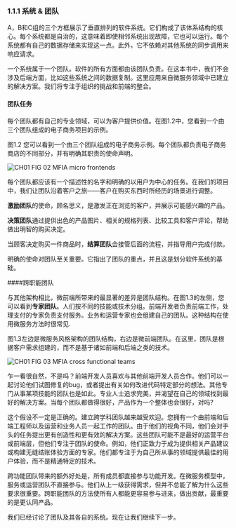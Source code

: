 ### 1.1.1  系统 & 团队

A，B和C组的三个方框展示了垂直排列的软件系统。它们构成了该体系结构的核心。每个系统都是自治的，这意味着即使相邻系统出现故障，它也可以运行。每个系统都有自己的数据存储来实现这一点。此外，它不依赖对其他系统的同步调用来响应请求。

一个系统属于一个团队。软件的所有方面都由该团队负责。在这本书中，我们不会涉及后端方面，比如这些系统之间的数据复制。这里应用来自微服务领域中已建立的解决方案。我们将专注于组织的挑战和前端的整合。

#### 团队任务

每个团队都有自己的专业领域，可以为客户提供价值。在图1.2中，您看到一个由三个团队组成的电子商务项目的示例。

图1.2 您可以看到一个由三个团队组成的电子商务示例。每个团队都负责电子商务商店的不同部分，并有明确其职责的使命声明。

![CH01 FIG 02 MFIA micro frontends](https://dpzbhybb2pdcj.cloudfront.net/geers/v-4/Figures/CH01_FIG_02_MFIA_micro_frontends.png)

每个团队都应该有一个描述性的名字和明确的以用户为中心的任务。在我们的项目中，我们让团队沿着客户之旅——客户在购买东西时所经历的场景进行调整。

**激励团队**的使命，顾名思义，是激发正在浏览的客户，并展示可能感兴趣的产品。

**决策团队**通过提供出色的产品图片、相关的规格列表、比较工具和客户评论，帮助做出明智的购买决定。

当顾客决定购买一件商品时，**结算团队**会接管后面的流程，并指导用户完成付款。

明确的使命对团队至关重要。它指出了团队的重点，并且这是划分软件系统的基础。

####跨职能团队

与其他架构相比，微前端所带来的最显著的差异是团队结构。在图1.3的左侧，您可以看到**专家团队**。人们按不同的技能或技术分组。前端开发者负责前端工作，处理支付的专家负责支付服务。业务和运营专家也会组建自己的团队。这种结构在使用微服务方法时很常见.

图1.3左边是微服务风格架构的团队结构，右边是微前端团队。在这里，团队是根据客户需求组建的，而不是基于诸如前端和后端之类的技术。

![CH01 FIG 03 MFIA cross functional teams](https://dpzbhybb2pdcj.cloudfront.net/geers/v-4/Figures/CH01_FIG_03_MFIA_cross_functional_teams.png)

乍一看很自然，不是吗？前端开发人员喜欢与其他前端开发人员合作。他们可以一起讨论他们试图修复的bug，或者提出有关如何改进代码特定部分的想法。其他专门从事某项技能的团队也是如此。专业人士追求完美，并渴望在自己的领域找到最好的解决方案。当每个团队都做得很好，产品作为一个整体也会很好，对吗?

这个假设不一定是正确的。建立跨学科团队越来越受欢迎。您拥有一个由前端和后端工程师以及运营和业务人员一起工作的团队。由于他们的视角不同，他们会对手头的任务提出更有创造性和更有效的解决方案。这些团队可能不是最好的运营平台或前端层，但他们专注于团队的使命。例如，他们正致力于成为提供相关产品建议或构建无缝结账体验方面的专家。他们都专注于为自己所从事的领域提供最佳的用户体验，而不是精通特定的技术。

跨功能团队带来的额外好处是，所有成员都直接参与功能开发。在微服务模型中，服务或运营团队不直接参与。他们从上一级获得需求，但并不总能了解为什么这些要求很重要。跨职能团队的方法使所有人都能更容易参与进来，做出贡献，最重要的是更认同产品。

我们已经讨论了团队及其各自的系统。现在让我们继续下一步。